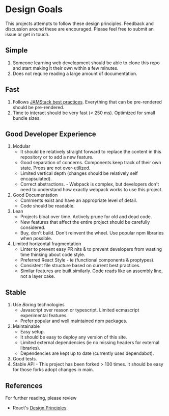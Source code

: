 # Design Goals

This projects attempts to follow these design principles. Feedback and discussion around these are encouraged. Please feel free to submit an issue or get in touch.

## Simple

1. Someone learning web development should be able to clone this repo and start making it their own within a few minutes.
2. Does not require reading a large amount of documentation.

## Fast

1. Follows [JAMStack best practices](https://jamstack.org/best-practices/). Everything that can be pre-rendered should be pre-rendered.
1. Time to interact should be very fast (< 250 ms). Optimized for small bundle sizes.

## Good Developer Experience

1. Modular
   - It should be relatively straight forward to replace the content in this repository or to add a new feature.
   - Good separation of concerns. Components keep track of their own state. Props are not over-utilized.
   - Limited vertical depth (changes should be relatively self encapsulated).
   - Correct abstractions. - Webpack is complex, but developers don't need to understand how exactly webpack works to use this project.
1. Good Documentation
   - Comments exist and have an appropriate level of detail.
   - Code should be readable.
1. Lean
   - Projects bloat over time. Actively prune for old and dead code.
   - New features that affect the entire project should be carefully considered.
   - Buy, don't build. Don't reinvent the wheel. Use popular npm libraries when possible.
1. Limited horizontal fragmentation
   - Linter to prevent easy PR nits & to prevent developers from wasting time thinking about code style.
   - Preferred React Style - ie (functional components & proptypes).
   - Consistent file structure based on current best practices.
   - Similar features are built similarly. Code reads like an assembly line, not a layer cake.

## Stable

1. Use _Boring_ technologies
   - Javascript over reason or typescript. Limited ecmascript experimental features.
   - Prefer popular and well maintained npm packages.
1. Maintainable
   - Easy setup.
   - It should be easy to deploy any version of this site.
   - Limited external dependencies (ie no missing headers for external libraries).
   - Dependencies are kept up to date (currently uses dependabot).
1. Good tests.
1. Stable API - This project has been forked > 100 times. It should be easy for those forks adopt changes in main.

## References

For further reading, please review

- React's [Design Principles](https://reactjs.org/docs/design-principles.html).
